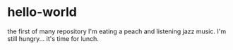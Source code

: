 # hello-world
the first of many repository 
I'm eating a peach and listening jazz music.
I'm still  hungry...
it's time for lunch.
